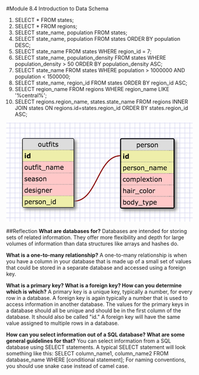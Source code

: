 #Module 8.4 Introduction to Data Schema

1. SELECT * FROM states;
2. SELECT * FROM regions;
3. SELECT state_name, population FROM states;
4. SELECT state_name, population FROM states ORDER BY population DESC;
5. SELECT state_name FROM states WHERE region_id = 7;
6. SELECT state_name, population_density FROM states WHERE population_density > 50 ORDER BY population_density ASC;
7. SELECT state_name FROM states WHERE population > 1000000 AND population < 1500000;
8. SELECT state_name, region_id FROM states ORDER BY region_id ASC;
9. SELECT region_name FROM regions WHERE region_name LIKE '%central%';
10. SELECT regions.region_name, states.state_name FROM regions INNER JOIN states ON regions.id=states.region_id
ORDER BY states.region_id ASC;

![Database Schema Screenshot](clueless-schema.png)

##Reflection
**What are databases for?**
Databases are intended for storing sets of related information. They offer more flexibility and depth for large volumes of information than data structures like arrays and hashes do.

**What is a one-to-many relationship?**
A one-to-many relationship is when you have a column in your database that is made up of a small set of values that could be stored in a separate database and accessed using a foreign key.

**What is a primary key? What is a foreign key? How can you determine which is which?**
A primary key is a unique key, typically a number, for every row in a database. A foreign key is again typically a number that is used to access information in another database. The values for the primary keys in a database should all be unique and should be in the first column of the database. It should also be called "id." A foreign key will have the same value assigned to multiple rows in a database.

**How can you select information out of a SQL database? What are some general guidelines for that?**
You can select information from a SQL database using SELECT statements. A typical SELECT statement will look something like this:
SELECT column_name1, column_name2 FROM database_name WHERE [conditional statement];
For naming conventions, you should use snake case instead of camel case.